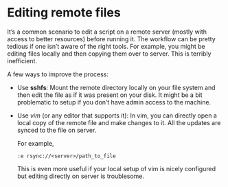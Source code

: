 # Editing remote files

It’s a common scenario to edit a script on a remote server (mostly with access
to better resources) before running it. The workflow can be pretty tedious if
one isn’t aware of the right tools. For example, you might be editing files
locally and then copying them over to server. This is terribly inefficient.

A few ways to improve the process:

* Use **sshfs**: Mount the remote directory locally on your file system and then
    edit the file as if it was present on your disk. It might be a bit
    problematic to setup if you don’t have admin access to the machine.

* Use *vim* (or any editor that supports it): In vim, you can directly open
    a local copy of the remote file and make changes to it. All the updates are
    synced to the file on server.

    For example,

    ```
    :e rsync://<server>/path_to_file
    ```

    This is even more useful if your local setup of vim is nicely configured but
    editing directly on server is troublesome.

